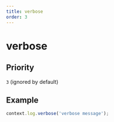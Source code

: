 ```yaml
---
title: verbose
order: 3
---
```


# verbose

<SinceBadge version="1.0.0" />

## Priority

`3` (ignored by default)

## Example

```js
context.log.verbose('verbose message');
```
